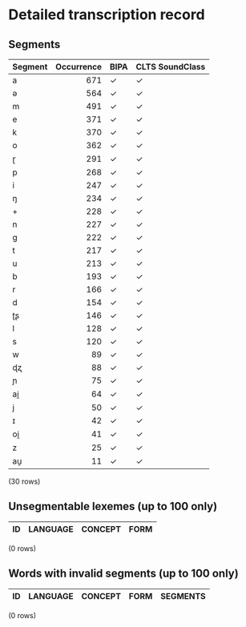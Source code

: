 
# Detailed transcription record

## Segments

| Segment | Occurrence | BIPA | CLTS SoundClass |
|:----------|-------------:|:-------|:------------------|
| a | 671 | ✓ | ✓ |
| ə | 564 | ✓ | ✓ |
| m | 491 | ✓ | ✓ |
| e | 371 | ✓ | ✓ |
| k | 370 | ✓ | ✓ |
| o | 362 | ✓ | ✓ |
| ɽ | 291 | ✓ | ✓ |
| p | 268 | ✓ | ✓ |
| i | 247 | ✓ | ✓ |
| ŋ | 234 | ✓ | ✓ |
| + | 228 | ✓ | ✓ |
| n | 227 | ✓ | ✓ |
| ɡ | 222 | ✓ | ✓ |
| t | 217 | ✓ | ✓ |
| u | 213 | ✓ | ✓ |
| b | 193 | ✓ | ✓ |
| r | 166 | ✓ | ✓ |
| d | 154 | ✓ | ✓ |
| ʈʂ | 146 | ✓ | ✓ |
| l | 128 | ✓ | ✓ |
| s | 120 | ✓ | ✓ |
| w | 89 | ✓ | ✓ |
| ɖʐ | 88 | ✓ | ✓ |
| ɲ | 75 | ✓ | ✓ |
| ai̯ | 64 | ✓ | ✓ |
| j | 50 | ✓ | ✓ |
| ɪ | 42 | ✓ | ✓ |
| oi̯ | 41 | ✓ | ✓ |
| z | 25 | ✓ | ✓ |
| au̯ | 11 | ✓ | ✓ |

(30 rows)



## Unsegmentable lexemes (up to 100 only)

| ID | LANGUAGE | CONCEPT | FORM |
|------|------------|-----------|--------|

(0 rows)



## Words with invalid segments (up to 100 only)

| ID | LANGUAGE | CONCEPT | FORM | SEGMENTS |
|------|------------|-----------|--------|------------|

(0 rows)


